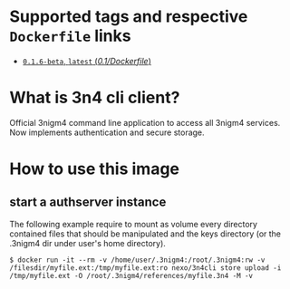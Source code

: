 # Supported tags and respective `Dockerfile` links

-	[`0.1.6-beta`, `latest` (*0.1/Dockerfile*)](https://github.com/nexocrew/docker_3nigm4_3n4cli/0.1/Dockerfile)

# What is 3n4 cli client?
Official 3nigm4 command line application to access all 3nigm4 services. Now implements authentication and secure storage.

# How to use this image

## start a authserver instance

The following example require to mount as volume every directory contained files that should be manipulated and the keys directory (or the .3nigm4 dir under user's home directory).

```console
$ docker run -it --rm -v /home/user/.3nigm4:/root/.3nigm4:rw -v /filesdir/myfile.ext:/tmp/myfile.ext:ro nexo/3n4cli store upload -i /tmp/myfile.ext -O /root/.3nigm4/references/myfile.3n4 -M -v
```
